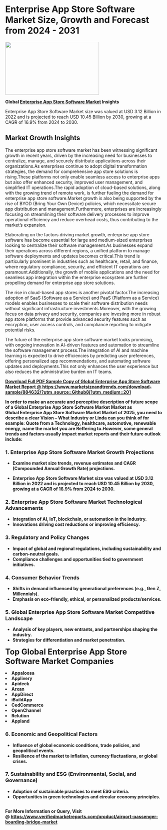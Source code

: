 <H1>Enterprise App Store Software Market Size, Growth and Forecast from 2024 - 2031</H1><img class="aligncenter size-medium wp-image-584254" src="https://thirdeyenews.in/wp-content/uploads/2024/09/Global-Market-Research-300x168.jpeg" alt="" width="300" height="168" /><p><strong>Global&nbsp;<a href="https://www.marketsizeandtrends.com/download-sample/884632/?utm_source=Github8j?utm_medium=201">Enterprise App Store Software Market</a> Insights</strong></p><p>Enterprise App Store Software Market size was valued at USD 3.12 Billion in 2022 and is projected to reach USD 10.45 Billion by 2030, growing at a CAGR of 16.9% from 2024 to 2030.</p><p><h2>Market Growth Insights</h2> <p>The enterprise app store software market has been witnessing significant growth in recent years, driven by the increasing need for businesses to centralize, manage, and securely distribute applications across their organizations.As enterprises continue to adopt digital transformation strategies, the demand for comprehensive app store solutions is rising.These platforms not only enable seamless access to enterprise apps but also offer enhanced security, improved user management, and simplified IT operations.The rapid adoption of cloud-based solutions, along with the growing trend of remote work, is further fueling the demand for enterprise app store software.Market growth is also being supported by the rise of BYOD (Bring Your Own Device) policies, which necessitate secure app distribution and management.Furthermore, enterprises are increasingly focusing on streamlining their software delivery processes to improve operational efficiency and reduce overhead costs, thus contributing to the market’s expansion.</p> <p><strong><a href="#"></a></strong></p> <p>Elaborating on the factors driving market growth, enterprise app store software has become essential for large and medium-sized enterprises looking to centralize their software management.As businesses expand their operations across different regions, a unified platform to manage software deployments and updates becomes critical.This trend is particularly prominent in industries such as healthcare, retail, and finance, where regulatory compliance, security, and efficient IT operations are paramount.Additionally, the growth of mobile applications and the need for seamless app integration within the enterprise ecosystem are further propelling demand for enterprise app store solutions.</p> <p>The rise in cloud-based app stores is another pivotal factor.The increasing adoption of SaaS (Software as a Service) and PaaS (Platform as a Service) models enables businesses to scale their software distribution needs without significant infrastructure investments.Moreover, with the growing focus on data privacy and security, companies are investing more in robust app store platforms that provide advanced security features such as encryption, user access controls, and compliance reporting to mitigate potential risks.</p> <p>The future of the enterprise app store software market looks promising, with ongoing innovation in AI-driven features and automation to streamline the software management process.The integration of AI and machine learning is expected to drive efficiencies by predicting user preferences, offering personalized app recommendations, and automating software updates and deployments.This not only enhances the user experience but also reduces the administrative burden on IT teams.</p> <p><strong><a href="#"></p><p><span class=""><strong>Download Full PDF Sample Copy of Global Enterprise App Store Software Market Report</strong> @ <a href="https://www.marketsizeandtrends.com/download-sample/884632/?utm_source=Github8j?utm_medium=201" target="_blank">https://www.marketsizeandtrends.com/download-sample/884632/?utm_source=Github8j?utm_medium=201</a></span></p><p>In order to make an accurate and perceptive description of future scope of a Global&nbsp;Enterprise App Store Software Market Market as Global&nbsp;Enterprise App Store Software Market Market of 2025, you need to describe a clear Vision &ndash; What Industry or Linda can you think of for example: Quote from a Technology, healthcare, automotive, renewable energy, name the market you are Reffering to.However, some general trends and factors usually impact market reports and their future outlook include:</p><h3>1.&nbsp;<strong>Enterprise App Store Software Market Growth Projections</strong></h3><ul><li>Examine market size trends, revenue estimates and CAGR (Compounded Annual Growth Rate) projections.</li><li><p>Enterprise App Store Software Market size was valued at USD 3.12 Billion in 2022 and is projected to reach USD 10.45 Billion by 2030, growing at a CAGR of 16.9% from 2024 to 2030.</p></li></ul><h3>2.&nbsp;<strong>Enterprise App Store Software Market Technological Advancements</strong></h3><ul><li>Integration of AI, IoT, blockchain, or automation in the industry.</li><li>Innovations driving cost reductions or improving efficiency.</li></ul><h3>3.&nbsp;<strong>Regulatory and Policy Changes</strong></h3><ul><li>Impact of global and regional regulations, including sustainability and carbon-neutral goals.</li><li>Compliance challenges and opportunities tied to government initiatives.</li></ul><h3>4.&nbsp;<strong>Consumer Behavior Trends</strong></h3><ul><li>Shifts in demand influenced by generational preferences (e.g., Gen Z, Millennials).</li><li>Emphasis on eco-friendly, ethical, or personalized products/services.</li></ul><h3>5.&nbsp;<strong>Global Enterprise App Store Software Market Competitive Landscape</strong></h3><ul><li>Analysis of key players, new entrants, and partnerships shaping the industry.</li><li>Strategies for differentiation and market penetration.</li></ul><p data-pm-slice="1 1 []"><span style="color: inherit; font-family: inherit; font-size: 25px;">Top Global Enterprise App Store Software Market Companies</span></p><div class="" data-test-id=""><p><li>Appaloosa</li><li> Applivery</li><li> Apideck</li><li> Arxan</li><li> AppDirect</li><li> iBuildApp</li><li> CedCommerce</li><li> OpenChannel</li><li> Relution</li><li> Appland</li></p></div><h3>6.&nbsp;<strong>Economic and Geopolitical Factors</strong></h3><ul><li>Influence of global economic conditions, trade policies, and geopolitical events.</li><li>Resilience of the market to inflation, currency fluctuations, or global crises.</li></ul><h3>7.&nbsp;<strong>Sustainability and ESG (Environmental, Social, and Governance)</strong></h3><ul><li>Adoption of sustainable practices to meet ESG criteria.</li><li>Opportunities in green technologies and circular economy principles.</li></ul><h2><strong style="font-size: 14px;">For More Information or Query, Visit @&nbsp;</strong><a style="background-color: #ffffff; font-size: 14px;" href="https://www.marketsizeandtrends.com/report/enterprise-app-store-software-market/" target="_blank">https://www.verifiedmarketreports.com/product/airport-passenger-boarding-bridge-market</a></h2>